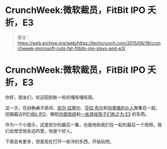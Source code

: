 # CrunchWeek:微软裁员，FitBit IPO 夭折，E3 

> 原文：<https://web.archive.org/web/https://techcrunch.com/2015/06/19/crunchweek-microsoft-cuts-fat-fitbits-ipo-slays-and-e3/>

# CrunchWeek:微软裁员，FitBit IPO 夭折，E3

你好，朋友们，欢迎回到新一轮的嘎吱嘎吱周。

这一次，在~~白色桌子~~房间、[凯尔·拉塞尔](https://web.archive.org/web/20221206193507/https://twitter.com/kylebrussell)、[莎拉·布尔](https://web.archive.org/web/20221206193507/https://twitter.com/sarahbuhr?lang=en)和[你卑微的仆人](https://web.archive.org/web/20221206193507/http://4vector.com/i/free-vector-jackass_056692_jackass.png)聚集在一起，挖掘最近的[FitBit IPO](https://web.archive.org/web/20221206193507/https://beta.techcrunch.com/2015/06/18/fitbit-spikes-more-than-50-in-ipo-debut/)、微软[内部改组](https://web.archive.org/web/20221206193507/https://beta.techcrunch.com/2015/06/17/microsoft-shakes-up-its-leadership-and-internal-structure-as-its-fiscal-year-comes-to-a-close/#.zvmch4:lfx6)和[一些游戏孩子们称之为 E3](https://web.archive.org/web/20221206193507/https://beta.techcrunch.com/author/kyle-russell/) 的东西。

作为一个小提示，这是凯尔的最后一集，也是他和我们在一起的最后一个视频。我们会想念他永远的爱。他是个好人。

下周会有更多，但是现在打开一些冷的东西，开始玩吧。